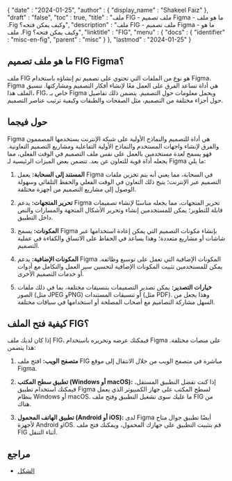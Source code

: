 {
  "date" : "2024-01-25",
  "author" : {
    "display_name" : "Shakeel Faiz"
},
  "draft" : "false",
  "toc" : true,
  "title" : "ملف FIG - ملف تصميم Figma - ما هو ملف .Fig وكيف يمكن فتحه؟",
  "description" : "ملف FIG - ملف تصميم Figma - ما هو ملف .Fig وكيف يمكن فتحه؟",
  "linktitle" : "FIG",
  "menu" : {
    "docs" : {
      "identifier" : "misc-en-fig",
      "parent" : "misc"
}
},
  "lastmod" : "2024-01-25"
}

## ما هو ملف تصميم FIG Figma؟

ملف FIG هو نوع من الملفات التي تحتوي على تصميم تم إنشاؤه باستخدام Figma. Figma هي أداة تساعد الفرق على العمل معًا لإنشاء أفكار التصميم ومشاركتها. تنسيق الملف هذا، FIG، خاص بـ Figma ويحمل معلومات حول التصميم. يتضمن ذلك تفاصيل حول أجزاء مختلفة من التصميم، مثل الصفحات والطبقات وكيفية ترتيب عناصر التصميم.

## حول فيجما

Figma هي أداة للتصميم والنماذج الأولية على شبكة الإنترنت يستخدمها المصممون والفرق لإنشاء واجهات المستخدم والنماذج الأولية التفاعلية ومشاريع التصميم التعاونية. فهو يسمح لعدة مستخدمين بالعمل على نفس ملف التصميم في الوقت الفعلي، مما يجعله أداة قوية للتعاون عن بعد. تتضمن بعض الميزات الرئيسية لـ Figma ما يلي:

1.  **المستند إلى السحابة:** يعمل Figma في السحابة، مما يعني أنه يتم تخزين ملفات التصميم عبر الإنترنت؛ يتيح ذلك التعاون في الوقت الفعلي والحفظ التلقائي وسهولة الوصول إلى مشاريع التصميم من أجهزة مختلفة.
    
1.  **تحرير المتجهات:** يدعم Figma تحرير المتجهات، مما يجعله مناسبًا لإنشاء تصميمات قابلة للتطوير؛ يمكن للمستخدمين إنشاء وتحرير الأشكال المتجهة والمسارات والنص داخل التطبيق.
    
1.  **المكونات:** يسمح Figma بإنشاء مكونات التصميم التي يمكن إعادة استخدامها عبر شاشات أو مشاريع متعددة؛ وهذا يساعد في الحفاظ على الاتساق والكفاءة في عملية التصميم.
    
1.  **المكونات الإضافية:** يدعم Figma المكونات الإضافية التي تعمل على توسيع وظائفه. يمكن للمستخدمين تثبيت المكونات الإضافية لتحسين سير العمل والتكامل مع أدوات أو خدمات التصميم الأخرى.
    
1.  **خيارات التصدير:** يمكن تصدير التصميمات بتنسيقات مختلفة، بما في ذلك ملفات الصور (مثل JPEG وPNG) أو تنسيقات المستندات (مثل PDF). وهذا يجعل من السهل مشاركة التصاميم مع أصحاب المصلحة أو استخدامها في سياقات مختلفة.

## كيفية فتح الملف FIG؟

إذا كان لديك ملف FIG، فيمكنك عرضه وتحريره باستخدام Figma على منصات مختلفة. هذا يتضمن:

1.  **متصفح الويب:** افتح ملف FIG مباشرة في متصفح الويب من خلال الانتقال إلى موقع Figma.
    
2.  **تطبيق سطح المكتب (Windows أو macOS):** إذا كنت تفضل التطبيق المستقل، فيمكنك استخدام تطبيق Figma لسطح المكتب على جهاز الكمبيوتر الذي يعمل بنظام Windows أو macOS. ما عليك سوى تشغيل التطبيق وفتح ملف FIG من هناك.
    
3.  **تطبيق الهاتف المحمول (Android أو iOS):** لدى Figma أيضًا تطبيق جوال متاح لأجهزة Android وiOS. قم بتثبيت التطبيق على جهازك المحمول، ويمكنك فتح ملف FIG أثناء التنقل.

## مراجع
* [الشكل](https://en.wikipedia.org/wiki/Figma)
